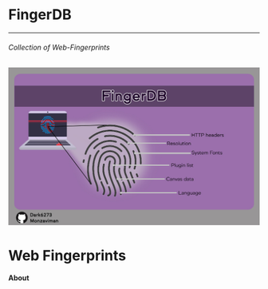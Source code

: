 # FingerDB
----------------------
###### Collection of Web-Fingerprints 
![image](https://raw.githubusercontent.com/monzaviman/FingerDB/main/images/FingerDB.jpg)
---------------------------
# Web Fingerprints
**About**
